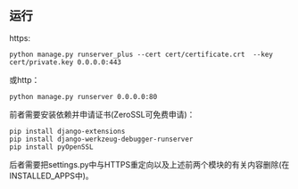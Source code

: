 ## 运行
https:
```
python manage.py runserver_plus --cert cert/certificate.crt  --key cert/private.key 0.0.0.0:443
```
或http：
```
python manage.py runserver 0.0.0.0:80 
```
前者需要安装依赖并申请证书(ZeroSSL可免费申请)：
```
pip install django-extensions
pip install django-werkzeug-debugger-runserver
pip install pyOpenSSL
```
后者需要把settings.py中与HTTPS重定向以及上述前两个模块的有关内容删除(在INSTALLED_APPS中)。